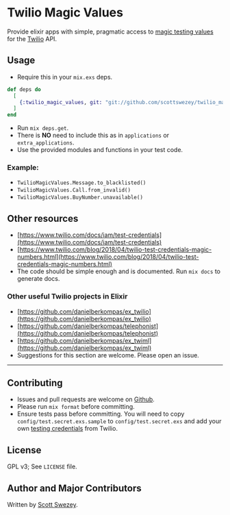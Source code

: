 # Twilio Magic Values

Provide elixir apps with simple, pragmatic access to [magic testing values](https://www.twilio.com/docs/iam/test-credentials) for the [Twilio](https://www.twilio.com) API.

## Usage

- Require this in your `mix.exs` deps.
```elixir
def deps do
  [
    {:twilio_magic_values, git: "git://github.com/scottswezey/twilio_magic_values.git", only: :test}
  ]
end
```
- Run `mix deps.get`.
- There is **NO** need to include this as in `applications` or `extra_applications`.
- Use the provided modules and functions in your test code.

### Example:

- `TwilioMagicValues.Message.to_blacklisted()`
- `TwilioMagicValues.Call.from_invalid()`
- `TwilioMagicValues.BuyNumber.unavailable()`

## Other resources
- [https://www.twilio.com/docs/iam/test-credentials](https://www.twilio.com/docs/iam/test-credentials)
- [https://www.twilio.com/blog/2018/04/twilio-test-credentials-magic-numbers.html](https://www.twilio.com/blog/2018/04/twilio-test-credentials-magic-numbers.html)
- The code should be simple enough and is documented. Run `mix docs` to generate docs.

### Other useful Twilio projects in Elixir
- [https://github.com/danielberkompas/ex_twilio](https://github.com/danielberkompas/ex_twilio)
- [https://github.com/danielberkompas/telephonist](https://github.com/danielberkompas/telephonist)
- [https://github.com/danielberkompas/ex_twiml](https://github.com/danielberkompas/ex_twiml)
- Suggestions for this section are welcome. Please open an issue.
---

## Contributing
- Issues and pull requests are welcome on [Github](https://github.com/scottswezey/twilio_magic_values).
- Please run `mix format` before committing.
- Ensure tests pass before committing. You will need to copy `config/test.secret.exs.sample` to `config/test.secret.exs` and add your own [testing credentials](https://www.twilio.com/console/account/settings) from Twilio.

## License
GPL v3; See `LICENSE` file.

## Author and Major Contributors
Written by [Scott Swezey](https://github.com/scottswezey).


<!-- ## Installation

If [available in Hex](https://hex.pm/docs/publish), the package can be installed
by adding `twilio_magic_values` to your list of dependencies in `mix.exs`:

```elixir
def deps do
  [
    {:twilio_magic_values, "~> 0.1.1"}
  ]
end
```

Documentation can be generated with [ExDoc](https://github.com/elixir-lang/ex_doc)
and published on [HexDocs](https://hexdocs.pm). Once published, the docs can
be found at [https://hexdocs.pm/twilio_magic_values](https://hexdocs.pm/twilio_magic_values). -->
